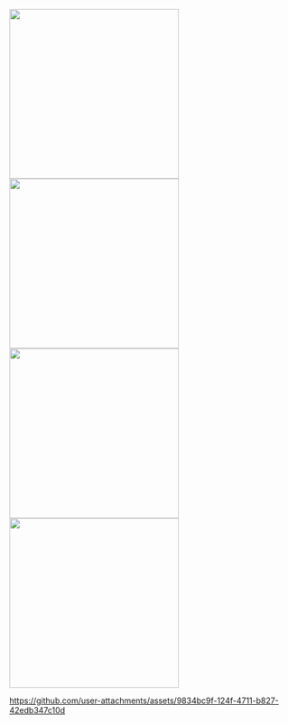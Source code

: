 <p>
  <img src = "https://github.com/Radhi1228/mirror_wall/assets/165246862/1077d2d7-cdb3-4da1-940c-2b2c9e04dc60" width = "300"/>
  <img src = "https://github.com/Radhi1228/mirror_wall/assets/165246862/49b29c36-3ffb-4118-afd6-642d7757fa05" width = "300"/>
  <img src = "https://github.com/user-attachments/assets/fccb1a68-5657-4870-a919-b0c3a6c3e126" width = "300"/>
  <img src = "https://github.com/Radhi1228/mirror_wall/assets/165246862/9ecf68a0-18cd-48d7-a031-29aecb7d0fe3" width = "300"/>
</p>


https://github.com/user-attachments/assets/9834bc9f-124f-4711-b827-42edb347c10d

